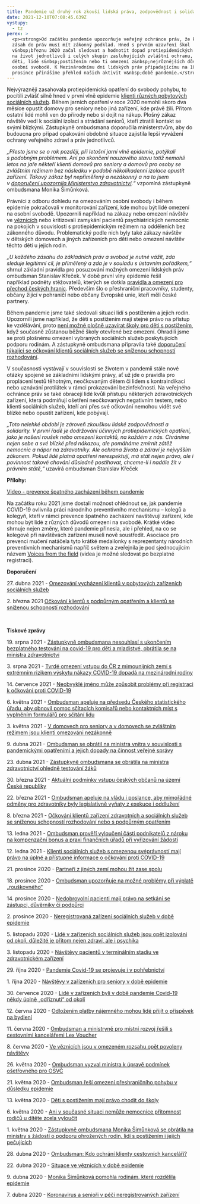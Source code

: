 ```yaml
---
title: Pandemie už druhý rok zkouší lidská práva, zodpovědnost i solidaritu
date: 2021-12-10T07:08:45.639Z
vystupy:
  - tz
perex: >
  <p><strong>Od začátku pandemie upozorňuje veřejný ochránce práv, že každý
  zásah do práv musí mít zákonný podklad. Hned s prvním uzavření škol
  v&nbsp;březnu 2020 začal sledovat a hodnotit dopad protiepidemických opatření
  na život jednotlivců i celých skupin zasluhujících zvláštní ochranu, jako jsou
  děti, lidé s&nbsp;postižením nebo ti omezení z&nbsp;nejrůznějších důvodů na
  osobní svobodě. K Mezinárodnímu dni lidských práv připadajícímu na 10.
  prosince přinášíme přehled našich aktivit v&nbsp;době pandemie.</strong></p>
---
```

<p>Nejvýrazněji zasahovala protiepidemická opatření do svobody pohybu, to pocítili zvlášť silně hned v&nbsp;první vlně epidemie <a href="https://www.ochrance.cz/aktualne/lide-v-zarizenich-byli-v-dobe-pandemie-covid-19-nekdy-uplne-odriznuti-od-okoli/">klienti různých pobytových sociálních služeb</a>. Během jarních opatření v roce 2020 nemohli skoro dva měsíce opustit domovy pro seniory nebo jiná zařízení, kde právě žili. Přitom ostatní lidé mohli ven do přírody nebo si dojít na nákup. Plošný zákaz návštěv vedl k sociální izolaci a strádání seniorů, kteří ztratili kontakt se svými blízkými. Zástupkyně ombudsmana doporučila ministerstvům, aby do budoucna pro případ opakování obdobné situace zajistila lepší vyvážení ochrany veřejného zdraví a&nbsp;práv jednotlivců.</p>

<p><em>&bdquo;Přesto jsme se o rok později, při letošní&nbsp;jarní vlně epidemie, potýkali s&nbsp;podobným problémem. Ani po skončení nouzového stavu totiž nemohli letos na jaře někteří klienti domovů pro seniory a domovů pro osoby se zvláštním režimem bez následku v podobě několikadenní izolace opustit zařízení. Takový zákaz byl nepřiměřený a nezákonný a na to jsem v&nbsp;<a href="https://www.ochrance.cz/uploads-import/ESO/doporu%C4%8Den%C3%AD_z%C3%A1kaz_vych%C3%A1zen%C3%AD_final_15_2021_final_27_04.pdf">doporučení upozornila Ministerstvo zdravotnictví</a>.&ldquo;</em> vzpomíná zástupkyně ombudsmana Monika Šimůnková.</p>

<p>Právníci z&nbsp;odboru dohledu na omezováním osobní svobody i během epidemie pokračovali v&nbsp;monitorování zařízení, kde mohou být lidé omezení na osobní svobodě. Upozornili například na zákazy nebo omezení návštěv ve <a href="https://www.ochrance.cz/aktualne/ve-veznicich-jsou-v-omezenem-rozsahu-opet-povoleny-navstevy/">věznicích</a> nebo kritizovali zamykání pacientů psychiatrických nemocnic na pokojích v&nbsp;souvislosti s&nbsp;protiepidemickým režimem na odděleních bez zákonného důvodu. Problematický podle nich byly také zákazy návštěv v&nbsp;dětských domovech a jiných zařízeních pro děti nebo omezení návštěv těchto dětí u jejich rodin.</p>

<p><em>&bdquo;U každého zásahu do základních práv a svobod je nutné vážit, zda sleduje legitimní cíl, je přiměřený a zda je v&nbsp;souladu s&nbsp;ústavním pořádkem,&ldquo; </em>shrnul základní pravidla pro posuzování možných omezení lidských práv ombudsman Stanislav Křeček. V&nbsp;době první vlny epidemie řešil například&nbsp;podněty stěžovatelů, kterých se dotkla <a href="https://www.ochrance.cz/aktualne/ombudsman-resi-omezeni-preshranicniho-pohybu-v-dusledku-epidemie/">pravidla a omezení pro přechod českých hranic</a>. Především šlo o&nbsp;přeshraniční pracovníky, studenty, občany žijící v&nbsp;pohraničí nebo občany Evropské unie, kteří měli české partnery.</p>

<p>Během pandemie jsme také sledovali situaci lidí s&nbsp;postižením a jejich rodin. Upozornili jsme například, že děti s postižením mají stejné právo na přístup ke vzdělávání, proto <a href="https://www.ochrance.cz/aktualne/deti-s-postizenim-maji-pravo-chodit-do-skoly/">není možné plošně uzavírat školy pro děti s postižením</a>, když současně zůstanou běžné školy otevřené bez omezení. Ohradili jsme se proti plošnému omezení vybraných sociálních služeb poskytujících podporu rodinám. A zástupkyně ombudsmana připravila také <a href="https://www.ochrance.cz/uploads-import/ESO/doporuceni-ockovani.pdf">doporučení týkající se očkování klientů sociálních služeb se sníženou schopností rozhodování</a>.</p>

<p>V&nbsp;současnosti vystávají v&nbsp;souvislosti se životem v&nbsp;pandemii stále nové otázky spojené se základními lidskými právy, ať už jde o pravidla pro proplácení testů těhotným, neočkovaným dětem či lidem s&nbsp;kontraindikací nebo uznávání protilátek v&nbsp;rámci prokazování bezinfekčnosti. Na veřejného ochránce práv se také obracejí lidé kvůli přístupu některých zdravotnických zařízení, která podmiňují ošetření neočkovaných negativním testem, nebo klienti sociálních služeb, kteří ani přes své očkování nemohou vidět své blízké nebo opustit zařízení, kde pobývají. &nbsp;</p>

<p><em>&bdquo;Toto nelehké období je zároveň zkouškou lidské zodpovědnosti a solidarity. V první řadě je dodržování účinných protiepidemických opatření, jako je nošení roušek nebo omezení kontaktů, na každém z nás. Chráníme nejen sebe a své blízké před nákazou, ale pomáháme zmírnit zátěž nemocnic a nápor na zdravotníky. Ale ochrana života a zdraví je nejvyšším zákonem. Pokud lidé platná opatření nerespektují, má stát nejen právo, ale i povinnost takové chování důsledně postihovat, chceme-li i nadále žít v právním státě,&ldquo; </em>uzavírá ombudsman Stanislav Křeček</p>

<p><strong>Přílohy: </strong></p>

<p><a href="https://www.youtube.com/watch?v=4vwLQTP4758">Video - prevence špatného zacházení během pandemie</a></p>

<p>Na začátku roku 2021 jsme dostali možnost ohlédnout se, jak pandemie COVID-19 ovlivnila práci národního preventivního mechanismu &ndash; kolegů a kolegyň, kteří v&nbsp;rámci prevence špatného zacházení navštěvují zařízení, kde mohou být lidé z různých důvodů omezeni na svobodě. Krátké video shrnuje nejen změny, které pandemie přinesla, ale i přehled, na co se kolegové při návštěvách zařízení museli nově soustředit. Asociace pro prevenci mučení natáčela tyto krátké medailonky s&nbsp;reprezentanty národních preventivních mechanismů napříč světem a zveřejnila je pod sjednocujícím názvem <a href="https://www.apt.ch/en/resources/publications/voices-field">Voices from the field</a> (videa je možné sledovat po bezplatné registraci).</p>

<p><strong>Doporučení </strong></p>

<p>27. dubna 2021 - <a href="https://www.ochrance.cz/uploads-import/ESO/doporu%C4%8Den%C3%AD_z%C3%A1kaz_vych%C3%A1zen%C3%AD_final_15_2021_final_27_04.pdf">Omezování vycházení klientů v pobytových zařízeních sociálních služeb</a></p>

<p>2. března 2021 <a href="https://eso.ochrance.cz/Nalezene/Edit/9016">Očkování klientů s podpůrným opatřením a klientů se sníženou schopností rozhodování</a></p>

<p>&nbsp;</p>

<p><strong>Tiskové zprávy</strong></p>

<p>19. srpna 2021 - <a href="https://www.ochrance.cz/aktualne/zastupkyne_ombudsmana_nesouhlasi_s_ukoncenim_bezplatneho_testovani_na_covid-19_pro_deti_a_mladistve_obratila_se_na_ministra_zdravotnictvi/">Zástupkyně ombudsmana nesouhlasí s ukončením bezplatného testování na covid-19 pro děti a mladistvé, obrátila se na ministra zdravotnictví</a></p>

<p>3.&nbsp;srpna 2021 - <a href="https://www.ochrance.cz/aktualne/tvrde_omezeni_vstupu_do_cr_z_mimoiunijnich_zemi_s_extremnim_rizikem_vyskytu_nakazy_covid-19_dopada_na_mezinarodni_rodiny/">Tvrdé omezení vstupu do ČR z mimounijních zemí s extrémním rizikem výskytu nákazy COVID-19 dopadá na mezinárodní rodiny</a></p>

<p>14.&nbsp;července 2021 - <a href="https://www.ochrance.cz/aktualne/neobvykle_jmeno_muze_zpusobit_problemy_pri_registraci_k_ockovani_proti_covid-19/">Neobvyklé jméno může způsobit problémy při registraci k očkování proti COVID-19</a></p>

<p>6.&nbsp;května 2021 - <a href="https://www.ochrance.cz/aktualne/ombudsman_apeluje_na_predsedu_ceskeho_statistickeho_uradu_aby_obnovil_pomoc_scitacich_komisaru_nebo_kontaktnich_mist_s_vyplnenim_formularu_pro_scitani_lidu/">Ombudsman apeluje na předsedu Českého statistického úřadu, aby obnovil pomoc sčítacích komisařů nebo kontaktních míst s vyplněním formulářů pro sčítání lidu</a></p>

<p>3.&nbsp;května 2021 - <a href="https://www.ochrance.cz/aktualne/v_domovech_pro_seniory_a_v_domovech_se_zvlastnim_rezimem_jsou_klienti_omezovani_nezakonne/">V domovech pro seniory a v domovech se zvláštním režimem jsou klienti omezováni nezákonně</a></p>

<p>9.&nbsp;dubna 2021 - <a href="https://www.ochrance.cz/aktualne/ombudsman_se_obratil_na_ministra_vnitra_v_souvislosti_s_pandemickymi_opatrenimi_a_jejich_dopady_na_cinnost_verejne_spravy/">Ombudsman se obrátil na ministra vnitra v souvislosti s pandemickými opatřeními a jejich dopady na činnost veřejné správy</a></p>

<p>23.&nbsp;dubna 2021 - <a href="https://www.ochrance.cz/aktualne/zastupkyne_ombudsmana_se_obratila_na_ministra_zdravotnictvi_ohledne_testovani_zaku/">Zástupkyně ombudsmana se obrátila na ministra zdravotnictví ohledně testování žáků</a></p>

<p>30.&nbsp;března 2021 - <a href="https://www.ochrance.cz/aktualne/aktualni_podminky_vstupu_ceskych_obcanu_na_uzemi_ceske_republiky/">Aktuální podmínky vstupu českých občanů na území České republiky</a></p>

<p>22.&nbsp;března 2021 - <a href="https://www.ochrance.cz/aktualne/ombudsman_apeluje_na_vladu_i_poslance_aby_mimoradne_odmeny_pro_zdravotniky_byly_legislativne_vynaty_z_exekuce_i_oddluzeni/">Ombudsman apeluje na vládu i poslance, aby mimořádné odměny pro zdravotníky byly legislativně vyňaty z exekuce i oddlužení</a></p>

<p>8.&nbsp;března 2021 - <a href="https://www.ochrance.cz/aktualne/ockovani_klientu_zarizeni_zdravotnich_a_socialnich_sluzeb_se_snizenou_schopnosti_rozhodovani_nebo_s_podpurnym_opatrenim/">Očkování klientů zařízení zdravotních a sociálních služeb se sníženou schopností rozhodování nebo s podpůrným opatřením</a></p>

<p>13.&nbsp;ledna 2021 - <a href="https://www.ochrance.cz/aktualne/ombudsman-proveri-vylouceni-casti-podnikatelu-z-naroku-na-kompenzacni-bonus-a-praxi-finan/">Ombudsman prověří vyloučení části podnikatelů z nároku na kompenzační bonus a praxi finančních úřadů při vyřizování žádostí</a></p>

<p>12.&nbsp;ledna 2021 - <a href="https://www.ochrance.cz/aktualne/klienti-socialnich-sluzeb-somezenou-svepravnosti-maji-pravo-na-uplne-a-pristupne-inf/">Klienti sociálních služeb s omezenou svéprávností mají právo na úplné a přístupné informace o očkování proti COVID-19</a></p>

<p>21.&nbsp;prosince 2020 - <a href="https://www.ochrance.cz/aktualne/partneri-z-jinych-zemi-mohou-zit-zase-spolu/">Partneři z jiných zemí mohou žít zase spolu</a></p>

<p>18.&nbsp;prosince 2020 - <a href="https://www.ochrance.cz/aktualne/ombudsman-upozornuje-na-mozne-problemy-pri-vyplate-rouskovneho/">Ombudsman upozorňuje na možné problémy při výplatě &bdquo;rouškovného&ldquo;</a></p>

<p>14.&nbsp;prosince 2020 - <a href="https://www.ochrance.cz/aktualne/nedobrovolni-pacienti-maji-pravo-na-setkani-se-zastupci-duverniky-ci-podpurci/">Nedobrovolní pacienti mají právo na setkání se zástupci, důvěrníky či podpůrci</a></p>

<p>2.&nbsp;prosince 2020 - <a href="https://www.ochrance.cz/aktualne/neregistrovana-zarizeni-socialnich-sluzeb-v-dobe-epidemie/">Neregistrovaná zařízení sociálních služeb v době epidemie</a></p>

<p>5.&nbsp;listopadu 2020 - <a href="https://www.ochrance.cz/aktualne/lide-v-zarizenich-socialnich-sluzeb-jsou-opet-izolovani-od-okoli-dulezite-je-pritom-n/">Lidé v zařízeních sociálních služeb jsou opět izolováni od okolí, důležité je přitom nejen zdraví, ale i psychika</a></p>

<p>3. listopadu 2020 - <a href="https://www.ochrance.cz/aktualne/navstevy-pacientu-v-terminalnim-stadiu-ve-zdravotnickem-zarizeni/">Návštěvy pacientů v terminálním stadiu ve zdravotnickém zařízení</a></p>

<p>29.&nbsp;října 2020 - <a href="https://www.ochrance.cz/aktualne/pandemie-covid-19-se-projevuje-i-v-pohrebnictvi/">Pandemie Covid-19 se projevuje i v&nbsp;pohřebnictví</a></p>

<p>1.&nbsp;října 2020 - <a href="https://www.ochrance.cz/aktualne/navstevy-v-zarizenich-pro-seniory-v-dobe-epidemie/">Návštěvy v zařízeních pro seniory v době epidemie</a></p>

<p>30. července 2020 - <a href="https://www.ochrance.cz/aktualne/lide-v-zarizenich-byli-v-dobe-pandemie-covid-19-nekdy-uplne-odriznuti-od-okoli/">Lidé v zařízeních byli v době pandemie Covid-19 někdy úplně &bdquo;odříznuti&ldquo; od okolí</a></p>

<p>12.&nbsp;června 2020 - <a href="https://www.ochrance.cz/aktualne/odlozenim-platby-najemneho-mohou-lide-prijit-o-prispevek-na-bydleni/">Odložením platby nájemného mohou lidé přijít o příspěvek na bydlení</a></p>

<p>11.&nbsp;června 2020 - <a href="https://www.ochrance.cz/aktualne/ombudsman-a-ministryne-pro-mistni-rozvoj-resili-s-cestovnimi-kancelaremi-lex-voucher/">Ombudsman a ministryně pro místní rozvoj řešili s cestovními kancelářemi Lex Voucher</a></p>

<p>8.&nbsp;června 2020 - <a href="https://www.ochrance.cz/aktualne/ve-veznicich-jsou-v-omezenem-rozsahu-opet-povoleny-navstevy/">Ve věznicích jsou v omezeném rozsahu opět povoleny návštěvy</a></p>

<p>26.&nbsp;května 2020 - <a href="https://www.ochrance.cz/aktualne/ombudsman-vyzval-ministra-k-uprave-podminek-osetrovneho-pro-osvc/">Ombudsman vyzval ministra k úpravě podmínek ošetřovného pro OSVČ</a></p>

<p>21.&nbsp;května 2020 - <a href="https://www.ochrance.cz/aktualne/ombudsman-resi-omezeni-preshranicniho-pohybu-v-dusledku-epidemie/">Ombudsman řeší omezení přeshraničního pohybu v důsledku epidemie</a></p>

<p>13.&nbsp;května 2020 - <a href="https://www.ochrance.cz/aktualne/deti-s-postizenim-maji-pravo-chodit-do-skoly/">Děti s postižením mají právo chodit do školy</a></p>

<p>6.&nbsp;května 2020 - <a href="http://kvopap/Sdilene%20dokumenty/Sektretariát%20VOP%20a%20ZVOP/VOP/0_Bočková/TEXTY/21_12_10%20Den%20lidských%20práv/Ani%20v%20současné%20situaci%20nemůže%20nemocnice%20přítomnost%20rodičů%20u%20dítěte%20zcela%20vyloučit">Ani v současné situaci nemůže nemocnice přítomnost rodičů u dítěte zcela vyloučit</a></p>

<p>1.&nbsp;května 2020 - <a href="https://www.ochrance.cz/aktualne/zastupkyne-ombudsmana-monika-simunkova-se-obratila-na-ministry-s-zadosti-o-podporu-ohrozen/">Zástupkyně ombudsmana Monika Šimůnková se obrátila na ministry s žádostí o podporu ohrožených rodin, lidí s postižením i jejich pečujících</a></p>

<p>28.&nbsp;dubna 2020 - <a href="https://www.ochrance.cz/aktualne/ombudsman-kdo-ochrani-klienty-cestovnich-kancelari/">Ombudsman: Kdo ochrání klienty cestovních kanceláří?</a></p>

<p>22.&nbsp;dubna 2020 - <a href="https://www.ochrance.cz/aktualne/situace-ve-veznicich-v-dobe-epidemie/">Situace ve věznicích v době epidemie</a>&nbsp;</p>

<p>9.&nbsp;dubna 2020 - <a href="https://www.ochrance.cz/aktualne/monika-simunkova-pomohla-rodinam-ktere-rozdelila-epidemie/">Monika Šimůnková pomohla rodinám, které rozdělila epidemie</a></p>

<p>7.&nbsp;dubna 2020 - <a href="https://www.ochrance.cz/aktualne/koronavirus-a-seniori-v-peci-neregistrovanych-zarizeni/">Koronavirus a senioři v péči neregistrovaných zařízení</a></p>
